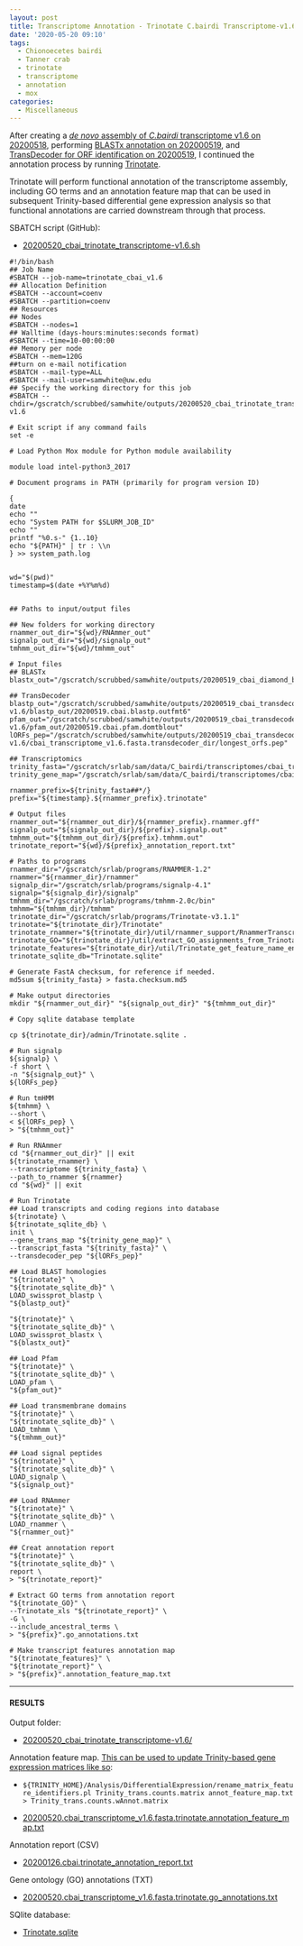 ```yaml
---
layout: post
title: Transcriptome Annotation - Trinotate C.bairdi Transcriptome-v1.6 on Mox
date: '2020-05-20 09:10'
tags:
  - Chionoecetes bairdi
  - Tanner crab
  - trinotate
  - transcriptome
  - annotation
  - mox
categories:
  - Miscellaneous
---
```

After creating a [_de novo_ assembly of _C.bairdi_ transcriptome v1.6 on 20200518](https://robertslab.github.io/sams-notebook/2020/05/18/Transcriptome-Assembly-C.bairdi-All-Arthropoda-specific-RNAseq-Data-with-Trinity-on-Mox.html), performing [BLASTx annotation on 202000519](https://robertslab.github.io/sams-notebook/2020/05/19/Transcriptome-Annotation-C.bairdi-Transcriptome-v1.6-Using-DIAMOND-BLASTx-on-Mox.html), and [TransDecoder for ORF identification on 20200519](https://robertslab.github.io/sams-notebook/2020/05/19/TransDecoder-C.bairdi-Transcriptome-v1.6-on-Mox.html), I continued the annotation process by running [Trinotate](https://github.com/Trinotate/Trinotate.github.io/wiki).

Trinotate will perform functional annotation of the transcriptome assembly, including GO terms and an annotation feature map that can be used in subsequent Trinity-based differential gene expression analysis so that functional annotations are carried downstream through that process.

SBATCH script (GitHub):

- [20200520_cbai_trinotate_transcriptome-v1.6.sh](https://github.com/RobertsLab/sams-notebook/blob/master/sbatch_scripts/20200520_cbai_trinotate_transcriptome-v1.6.sh)

```shell
#!/bin/bash
## Job Name
#SBATCH --job-name=trinotate_cbai_v1.6
## Allocation Definition
#SBATCH --account=coenv
#SBATCH --partition=coenv
## Resources
## Nodes
#SBATCH --nodes=1
## Walltime (days-hours:minutes:seconds format)
#SBATCH --time=10-00:00:00
## Memory per node
#SBATCH --mem=120G
##turn on e-mail notification
#SBATCH --mail-type=ALL
#SBATCH --mail-user=samwhite@uw.edu
## Specify the working directory for this job
#SBATCH --chdir=/gscratch/scrubbed/samwhite/outputs/20200520_cbai_trinotate_transcriptome-v1.6

# Exit script if any command fails
set -e

# Load Python Mox module for Python module availability

module load intel-python3_2017

# Document programs in PATH (primarily for program version ID)

{
date
echo ""
echo "System PATH for $SLURM_JOB_ID"
echo ""
printf "%0.s-" {1..10}
echo "${PATH}" | tr : \\n
} >> system_path.log


wd="$(pwd)"
timestamp=$(date +%Y%m%d)


## Paths to input/output files

## New folders for working directory
rnammer_out_dir="${wd}/RNAmmer_out"
signalp_out_dir="${wd}/signalp_out"
tmhmm_out_dir="${wd}/tmhmm_out"

# Input files
## BLASTx
blastx_out="/gscratch/scrubbed/samwhite/outputs/20200519_cbai_diamond_blastx_transcriptome_v1.6/cbai_transcriptome_v1.6.blastx.outfmt6"

## TransDecoder
blastp_out="/gscratch/scrubbed/samwhite/outputs/20200519_cbai_transdecoder_transcriptome-v1.6/blastp_out/20200519.cbai.blastp.outfmt6"
pfam_out="/gscratch/scrubbed/samwhite/outputs/20200519_cbai_transdecoder_transcriptome-v1.6/pfam_out/20200519.cbai.pfam.domtblout"
lORFs_pep="/gscratch/scrubbed/samwhite/outputs/20200519_cbai_transdecoder_transcriptome-v1.6/cbai_transcriptome_v1.6.fasta.transdecoder_dir/longest_orfs.pep"

## Transcriptomics
trinity_fasta="/gscratch/srlab/sam/data/C_bairdi/transcriptomes/cbai_transcriptome_v1.6.fasta"
trinity_gene_map="/gscratch/srlab/sam/data/C_bairdi/transcriptomes/cbai_transcriptome_v1.6.fasta.gene_trans_map"

rnammer_prefix=${trinity_fasta##*/}
prefix="${timestamp}.${rnammer_prefix}.trinotate"

# Output files
rnammer_out="${rnammer_out_dir}/${rnammer_prefix}.rnammer.gff"
signalp_out="${signalp_out_dir}/${prefix}.signalp.out"
tmhmm_out="${tmhmm_out_dir}/${prefix}.tmhmm.out"
trinotate_report="${wd}/${prefix}_annotation_report.txt"

# Paths to programs
rnammer_dir="/gscratch/srlab/programs/RNAMMER-1.2"
rnammer="${rnammer_dir}/rnammer"
signalp_dir="/gscratch/srlab/programs/signalp-4.1"
signalp="${signalp_dir}/signalp"
tmhmm_dir="/gscratch/srlab/programs/tmhmm-2.0c/bin"
tmhmm="${tmhmm_dir}/tmhmm"
trinotate_dir="/gscratch/srlab/programs/Trinotate-v3.1.1"
trinotate="${trinotate_dir}/Trinotate"
trinotate_rnammer="${trinotate_dir}/util/rnammer_support/RnammerTranscriptome.pl"
trinotate_GO="${trinotate_dir}/util/extract_GO_assignments_from_Trinotate_xls.pl"
trinotate_features="${trinotate_dir}/util/Trinotate_get_feature_name_encoding_attributes.pl"
trinotate_sqlite_db="Trinotate.sqlite"

# Generate FastA checksum, for reference if needed.
md5sum ${trinity_fasta} > fasta.checksum.md5

# Make output directories
mkdir "${rnammer_out_dir}" "${signalp_out_dir}" "${tmhmm_out_dir}"

# Copy sqlite database template

cp ${trinotate_dir}/admin/Trinotate.sqlite .

# Run signalp
${signalp} \
-f short \
-n "${signalp_out}" \
${lORFs_pep}

# Run tmHMM
${tmhmm} \
--short \
< ${lORFs_pep} \
> "${tmhmm_out}"

# Run RNAmmer
cd "${rnammer_out_dir}" || exit
${trinotate_rnammer} \
--transcriptome ${trinity_fasta} \
--path_to_rnammer ${rnammer}
cd "${wd}" || exit

# Run Trinotate
## Load transcripts and coding regions into database
${trinotate} \
${trinotate_sqlite_db} \
init \
--gene_trans_map "${trinity_gene_map}" \
--transcript_fasta "${trinity_fasta}" \
--transdecoder_pep "${lORFs_pep}"

## Load BLAST homologies
"${trinotate}" \
"${trinotate_sqlite_db}" \
LOAD_swissprot_blastp \
"${blastp_out}"

"${trinotate}" \
"${trinotate_sqlite_db}" \
LOAD_swissprot_blastx \
"${blastx_out}"

## Load Pfam
"${trinotate}" \
"${trinotate_sqlite_db}" \
LOAD_pfam \
"${pfam_out}"

## Load transmembrane domains
"${trinotate}" \
"${trinotate_sqlite_db}" \
LOAD_tmhmm \
"${tmhmm_out}"

## Load signal peptides
"${trinotate}" \
"${trinotate_sqlite_db}" \
LOAD_signalp \
"${signalp_out}"

## Load RNAmmer
"${trinotate}" \
"${trinotate_sqlite_db}" \
LOAD_rnammer \
"${rnammer_out}"

## Creat annotation report
"${trinotate}" \
"${trinotate_sqlite_db}" \
report \
> "${trinotate_report}"

# Extract GO terms from annotation report
"${trinotate_GO}" \
--Trinotate_xls "${trinotate_report}" \
-G \
--include_ancestral_terms \
> "${prefix}".go_annotations.txt

# Make transcript features annotation map
"${trinotate_features}" \
"${trinotate_report}" \
> "${prefix}".annotation_feature_map.txt
```


---

#### RESULTS

Output folder:

- [20200520_cbai_trinotate_transcriptome-v1.6/](https://gannet.fish.washington.edu/Atumefaciens/20200520_cbai_trinotate_transcriptome-v1.6/)

Annotation feature map. [This can be used to update Trinity-based gene expression matrices like so](https://github.com/trinityrnaseq/trinityrnaseq/wiki/Functional-Annotation-of-Transcripts):

- ```${TRINITY_HOME}/Analysis/DifferentialExpression/rename_matrix_feature_identifiers.pl Trinity_trans.counts.matrix annot_feature_map.txt > Trinity_trans.counts.wAnnot.matrix```

- [20200520.cbai_transcriptome_v1.6.fasta.trinotate.annotation_feature_map.txt](https://gannet.fish.washington.edu/Atumefaciens/20200520_cbai_trinotate_transcriptome-v1.6/20200520.cbai_transcriptome_v1.6.fasta.trinotate.annotation_feature_map.txt)

Annotation report (CSV)

- [20200126.cbai.trinotate_annotation_report.txt](https://gannet.fish.washington.edu/Atumefaciens/20200520_cbai_trinotate_transcriptome-v1.6/20200126.cbai.trinotate_annotation_report.txt)

Gene ontology (GO) annotations (TXT)

- [20200520.cbai_transcriptome_v1.6.fasta.trinotate.go_annotations.txt](https://gannet.fish.washington.edu/Atumefaciens/20200520_cbai_trinotate_transcriptome-v1.6/20200520.cbai_transcriptome_v1.6.fasta.trinotate.go_annotations.txt)

SQlite database:

- [Trinotate.sqlite](https://gannet.fish.washington.edu/Atumefaciens/20200520_cbai_trinotate_transcriptome-v1.6/Trinotate.sqlite)
